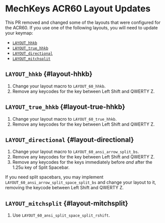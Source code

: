 # MechKeys ACR60 Layout Updates

This PR removed and changed some of the layouts that were configured for
the ACR60. If you use one of the following layouts, you will need to
update your keymap:

- [`LAYOUT_hhkb`](#layout-hhkb)
- [`LAYOUT_true_hhkb`](#layout-true-hhkb)
- [`LAYOUT_directional`](#layout-directional)
- [`LAYOUT_mitchsplit`](#layout-mitchsplit)

## `LAYOUT_hhkb` {#layout-hhkb}

1. Change your layout macro to `LAYOUT_60_hhkb`.
2. Remove any keycodes for the key between Left Shift and QWERTY Z.

## `LAYOUT_true_hhkb` {#layout-true-hhkb}

1. Change your layout macro to `LAYOUT_60_true_hhkb`.
2. Remove any keycodes for the key between Left Shift and QWERTY Z.

## `LAYOUT_directional` {#layout-directional}

1. Change your layout macro to `LAYOUT_60_ansi_arrow_split_bs`.
2. Remove any keycodes for the key between Left Shift and QWERTY Z.
3. Remove any keycodes for the keys immediately before *and* after the
1.25u key of Split Spacebar.

If you need split spacebars, you may implement
`LAYOUT_60_ansi_arrow_split_space_split_bs` and change your layout to
it, removing the keycode between Left Shift and QWERTY Z.

## `LAYOUT_mitchsplit` {#layout-mitchsplit}

1. Use `LAYOUT_60_ansi_split_space_split_rshift`.
